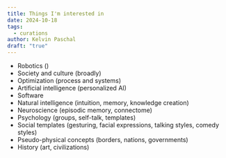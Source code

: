 ```yaml
---
title: Things I'm interested in
date: 2024-10-18
tags:
  - curations
author: Kelvin Paschal
draft: "true"
---
```

- Robotics ()
- Society and culture (broadly)
- Optimization (process and systems)
- Artificial intelligence (personalized AI)
- Software
- Natural intelligence (intuition, memory, knowledge creation)
- Neuroscience (episodic memory, connectome)
- Psychology (groups, self-talk, templates)
- Social templates (gesturing, facial expressions, talking styles, comedy styles)
- Pseudo-physical concepts (borders, nations, governments)
- History (art, civilizations)